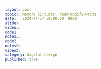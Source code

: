 ```yaml
---
layout: post
topics: Memory circuits, read-modify-write
date:   2024-04-17 08:00:00 -0800
slides: 
video1: 
code1: 
notes1: 
code2: 
notes2: 
video2: 
category: digital-design
published: true
---
```


